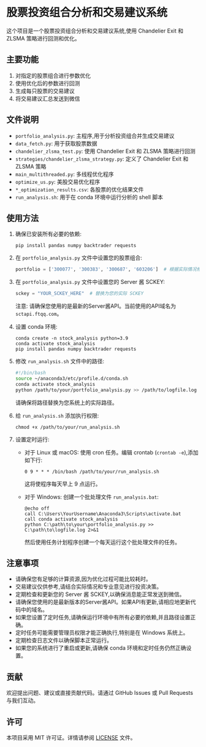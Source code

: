 # 股票投资组合分析和交易建议系统

这个项目是一个股票投资组合分析和交易建议系统,使用 Chandelier Exit 和 ZLSMA 策略进行回测和优化。

## 主要功能

1. 对指定的股票组合进行参数优化
2. 使用优化后的参数进行回测
3. 生成每只股票的交易建议
4. 将交易建议汇总发送到微信

## 文件说明

- `portfolio_analysis.py`: 主程序,用于分析投资组合并生成交易建议
- `data_fetch.py`: 用于获取股票数据
- `chandelier_zlsma_test.py`: 使用 Chandelier Exit 和 ZLSMA 策略进行回测
- `strategies/chandelier_zlsma_strategy.py`: 定义了 Chandelier Exit 和 ZLSMA 策略
- `main_multithreaded.py`: 多线程优化程序
- `optimize_us.py`: 美股交易优化程序
- `*_optimization_results.csv`: 各股票的优化结果文件
- `run_analysis.sh`: 用于在 conda 环境中运行分析的 shell 脚本

## 使用方法

1. 确保已安装所有必要的依赖:
   ```
   pip install pandas numpy backtrader requests
   ```

2. 在 `portfolio_analysis.py` 文件中设置您的股票组合:
   ```python
   portfolio = ['300077', '300383', '300687', '603206']  # 根据实际情况修改
   ```

3. 在 `portfolio_analysis.py` 文件中设置您的 Server 酱 SCKEY:
   ```python
   sckey = "YOUR_SCKEY_HERE"  # 替换为您的实际 SCKEY
   ```
   注意: 请确保您使用的是最新的Server酱API。当前使用的API域名为 `sctapi.ftqq.com`。

4. 设置 conda 环境:
   ```
   conda create -n stock_analysis python=3.9
   conda activate stock_analysis
   pip install pandas numpy backtrader requests
   ```

5. 修改 `run_analysis.sh` 文件中的路径:
   ```bash
   #!/bin/bash
   source ~/anaconda3/etc/profile.d/conda.sh
   conda activate stock_analysis
   python /path/to/your/portfolio_analysis.py >> /path/to/logfile.log 2>&1
   ```
   请确保将路径替换为您系统上的实际路径。

6. 给 `run_analysis.sh` 添加执行权限:
   ```
   chmod +x /path/to/your/run_analysis.sh
   ```

7. 设置定时运行:
   - 对于 Linux 或 macOS:
     使用 cron 任务。编辑 crontab (`crontab -e`),添加如下行:
     ```
     0 9 * * * /bin/bash /path/to/your/run_analysis.sh
     ```
     这将使程序每天早上 9 点运行。

   - 对于 Windows:
     创建一个批处理文件 `run_analysis.bat`:
     ```batch
     @echo off
     call C:\Users\YourUsername\Anaconda3\Scripts\activate.bat
     call conda activate stock_analysis
     python C:\path\to\your\portfolio_analysis.py >> C:\path\to\logfile.log 2>&1
     ```
     然后使用任务计划程序创建一个每天运行这个批处理文件的任务。

## 注意事项

- 请确保您有足够的计算资源,因为优化过程可能比较耗时。
- 交易建议仅供参考,请结合实际情况和专业意见进行投资决策。
- 定期检查和更新您的 Server 酱 SCKEY,以确保消息能正常发送到微信。
- 请确保您使用的是最新版本的Server酱API。如果API有更新,请相应地更新代码中的域名。
- 如果您设置了定时任务,请确保运行环境中有所有必要的依赖,并且路径设置正确。
- 定时任务可能需要管理员权限才能正确执行,特别是在 Windows 系统上。
- 定期检查日志文件以确保脚本正常运行。
- 如果您的系统进行了重启或更新,请确保 conda 环境和定时任务仍然正确设置。

## 贡献

欢迎提出问题、建议或直接贡献代码。请通过 GitHub Issues 或 Pull Requests 与我们互动。

## 许可

本项目采用 MIT 许可证。详情请参阅 [LICENSE](LICENSE) 文件。
